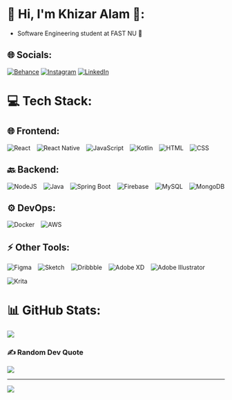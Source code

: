 # 💫 Hi, I'm Khizar Alam 👋:
- Software Engineering student at FAST NU 🐢

## 🌐 Socials:
[![Behance](https://img.shields.io/badge/Behance-1769ff?logo=behance&logoColor=white)](https://behance.net/https://www.behance.net/KhizarAlamk/) 
[![Instagram](https://img.shields.io/badge/Instagram-%23E4405F.svg?logo=Instagram&logoColor=white)](https://instagram.com/khizar_alam09) 
[![LinkedIn](https://img.shields.io/badge/LinkedIn-%230077B5.svg?logo=linkedin&logoColor=white)](https://linkedin.com/in/https://www.linkedin.com/in/khizar-alam-5718532a5/)

# 💻 Tech Stack:

## 🌐 **Frontend**:
<div style="display: flex; flex-wrap: wrap; gap: 15px;">
  <img src="https://img.shields.io/badge/react-%2320232a.svg?style=for-the-badge&logo=react&logoColor=%2361DAFB" alt="React">
  <img src="https://img.shields.io/badge/react_native-%2320232a.svg?style=for-the-badge&logo=react&logoColor=%2361DAFB" alt="React Native">
  <img src="https://img.shields.io/badge/javascript-%23323330.svg?style=for-the-badge&logo=javascript&logoColor=%23F7DF1E" alt="JavaScript">
  <img src="https://img.shields.io/badge/kotlin-%237F52FF.svg?style=for-the-badge&logo=kotlin&logoColor=white" alt="Kotlin">
  <img src="https://img.shields.io/badge/HTML5-%23E34F26.svg?style=for-the-badge&logo=html5&logoColor=white" alt="HTML">
  <img src="https://img.shields.io/badge/CSS3-%231572B6.svg?style=for-the-badge&logo=css3&logoColor=white" alt="CSS">
</div>

## 🔙 **Backend**:
<div style="display: flex; flex-wrap: wrap; gap: 15px;">
  <img src="https://img.shields.io/badge/node.js-6DA55F?style=for-the-badge&logo=node.js&logoColor=white" alt="NodeJS">
  <img src="https://img.shields.io/badge/java-%23ED8B00.svg?style=for-the-badge&logo=openjdk&logoColor=white" alt="Java">
  <img src="https://img.shields.io/badge/spring_boot-%236DB33F.svg?style=for-the-badge&logo=spring&logoColor=white" alt="Spring Boot">
  <img src="https://img.shields.io/badge/firebase-%23039BE5.svg?style=for-the-badge&logo=firebase" alt="Firebase">
  <img src="https://img.shields.io/badge/mysql-4479A1.svg?style=for-the-badge&logo=mysql&logoColor=white" alt="MySQL">
  <img src="https://img.shields.io/badge/MongoDB-%234ea94b.svg?style=for-the-badge&logo=mongodb&logoColor=white" alt="MongoDB">
</div>

## ⚙️ **DevOps**:
<div style="display: flex; flex-wrap: wrap; gap: 15px;">
  <img src="https://img.shields.io/badge/docker-%232496ED.svg?style=for-the-badge&logo=docker&logoColor=white" alt="Docker">
  <img src="https://img.shields.io/badge/Amazon%20AWS-%23FF9900.svg?style=for-the-badge&logo=amazonaws&logoColor=white" alt="AWS">
</div>

## ⚡ **Other Tools**:
<div style="display: flex; flex-wrap: wrap; gap: 15px;">
  <img src="https://img.shields.io/badge/figma-%23F24E1E.svg?style=for-the-badge&logo=figma&logoColor=white" alt="Figma">
  <img src="https://img.shields.io/badge/Sketch-FFB387?style=for-the-badge&logo=sketch&logoColor=black" alt="Sketch">
  <img src="https://img.shields.io/badge/Dribbble-EA4C89?style=for-the-badge&logo=dribbble&logoColor=white" alt="Dribbble">
  <img src="https://img.shields.io/badge/Adobe%20XD-470137?style=for-the-badge&logo=Adobe%20XD&logoColor=#FF61F6" alt="Adobe XD">
  <img src="https://img.shields.io/badge/adobe%20illustrator-%23FF9A00.svg?style=for-the-badge&logo=adobe%20illustrator&logoColor=white" alt="Adobe Illustrator">
  <img src="https://img.shields.io/badge/Krita-203759?style=for-the-badge&logo=krita&logoColor=EEF37B" alt="Krita">
</div>

# 📊 GitHub Stats:
![](https://github-readme-stats.vercel.app/api/top-langs/?username=KhizarAlam20&theme=dark&hide_border=false&include_all_commits=false&count_private=false&layout=compact)

### ✍️ Random Dev Quote
![](https://quotes-github-readme.vercel.app/api?type=horizontal&theme=radical)

---
[![](https://visitcount.itsvg.in/api?id=KhizarAlam20&icon=0&color=0)](https://visitcount.itsvg.in)
